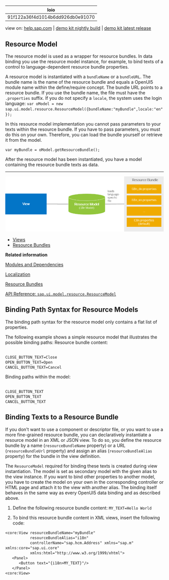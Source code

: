 | loio |
| -----|
| 91f122a36f4d1014b6dd926db0e91070 |

<div id="loio">

view on: [help.sap.com](https://help.sap.com/viewer/DRAFT/3237636b137e43519a20ad5513c49ccb/latest/en-US/91f122a36f4d1014b6dd926db0e91070.html) | [demo kit nightly build](https://openui5nightly.hana.ondemand.com/#/topic/91f122a36f4d1014b6dd926db0e91070) | [demo kit latest release](https://openui5.hana.ondemand.com/#/topic/91f122a36f4d1014b6dd926db0e91070)</div>
<!-- loio91f122a36f4d1014b6dd926db0e91070 -->

## Resource Model

The resource model is used as a wrapper for resource bundles. In data binding you use the resource model instance, for example, to bind texts of a control to language-dependent resource bundle properties.

A resource model is instantiated with a `bundleName` or a `bundleURL`. The bundle name is the name of the resource bundle and equals a OpenUI5 module name within the define/require concept. The bundle URL points to a resource bundle. If you use the bundle name, the file must have the `.properties` suffix. If you do not specify a `locale`, the system uses the login language: `var oModel = new sap.ui.model.resource.ResourceModel({bundleName:"myBundle",locale:"en"});`

In this resource model implementation you cannot pass parameters to your texts within the resource bundle. If you have to pass parameters, you must do this on your own. Therefore, you can load the bundle yourself or retrieve it from the model.

```lang-js
var myBundle = oModel.getResourceBundle();
```

After the resource model has been instantiated, you have a model containing the resource bundle texts as data.

***

![](loio46a5dad5f10e47fb8142fe9994dfbcca_LowRes.png)

-   [Views](Views_91f27e3.md)
-   [Resource Bundles](Resource_Bundles_91f225c.md)

**Related information**  


[Modules and Dependencies](Modules_and_Dependencies_91f23a7.md)

[Localization](Localization_91f217c.md)

[Resource Bundles](Resource_Bundles_91f225c.md)

[API Reference: `sap.ui.model.resource.ResourceModel`](https://openui5.hana.ondemand.com/#docs/api/symbols/sap.ui.model.resource.ResourceModel.html)

 <a name="loio91f122a36f4d1014b6dd926db0e91070 loiof05c6f2cf18241cbbb2b126989108765__loiof05c6f2cf18241cbbb2b126989108765"/>

<!-- loiof05c6f2cf18241cbbb2b126989108765 -->

## Binding Path Syntax for Resource Models

The binding path syntax for the resource model only contains a flat list of properties.

The following example shows a simple resource model that illustrates the possible binding paths: Resource bundle content:

```lang-js

CLOSE_BUTTON_TEXT=Close
OPEN_BUTTON_TEXT=Open
CANCEL_BUTTON_TEXT=Cancel
```

Binding paths within the model:

```lang-js

CLOSE_BUTTON_TEXT
OPEN_BUTTON_TEXT
CANCEL_BUTTON_TEXT
```

 <a name="loio91f122a36f4d1014b6dd926db0e91070 loio7341396326c34631813c805d44058b05__loio7341396326c34631813c805d44058b05"/>

<!-- loio7341396326c34631813c805d44058b05 -->

## Binding Texts to a Resource Bundle

If you don't want to use a component or descriptor file, or you want to use a more fine-grained resource bundle, you can declaratively instantiate a resource model in an XML or JSON view. To do so, you define the resource bundle by a name \(`resourceBundleName` property\) or a URL \(`resourceBundleUrl` property\) and assign an alias \(`resourceBundleAlias` property\) for the bundle in the view definition.

The `ResourceModel` required for binding these texts is created during view instantiation. The model is set as secondary model with the given alias to the view instance. If you want to bind other properties to another model, you have to create the model on your own in the corresponding controller or HTML page and attach it to the view with another alias. The binding itself behaves in the same way as every OpenUI5 data binding and as described above.

1.  Define the following resource bundle content: `MY_TEXT=Hello World`

2.  To bind this resource bundle content in XML views, insert the following code:

```lang-xml
<core:View resourceBundleName="myBundle"
           resourceBundleAlias="i18n" 
           controllerName="sap.hcm.Address" xmlns="sap.m" xmlns:core="sap.ui.core"
           xmlns:html="http://www.w3.org/1999/xhtml">
   <Panel>
      <Button text="{i18n>MY_TEXT}"/>
   </Panel>
<core:View>
```


